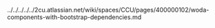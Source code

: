 ../../../../../2cu.atlassian.net/wiki/spaces/CCU/pages/400000102/woda-components-with-bootstrap-dependencies.md